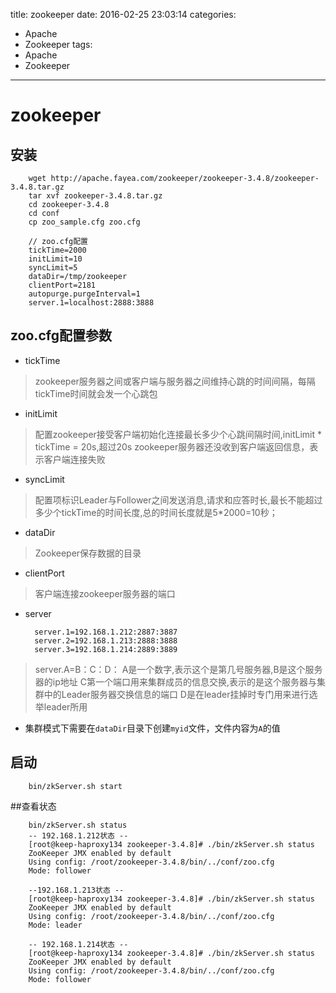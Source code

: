 title: zookeeper
date: 2016-02-25 23:03:14
categories: 
- Apache
- Zookeeper
tags: 
- Apache
- Zookeeper
---
# zookeeper
## 安装

		wget http://apache.fayea.com/zookeeper/zookeeper-3.4.8/zookeeper-3.4.8.tar.gz
		tar xvf zookeeper-3.4.8.tar.gz
		cd zookeeper-3.4.8
		cd conf
		cp zoo_sample.cfg zoo.cfg
		
		// zoo.cfg配置
		tickTime=2000
		initLimit=10
		syncLimit=5
		dataDir=/tmp/zookeeper
		clientPort=2181
		autopurge.purgeInterval=1
		server.1=localhost:2888:3888
## zoo.cfg配置参数
* tickTime
> zookeeper服务器之间或客户端与服务器之间维持心跳的时间间隔，每隔tickTime时间就会发一个心跳包
* initLimit
> 配置zookeeper接受客户端初始化连接最长多少个心跳间隔时间,initLimit * tickTime = 20s,超过20s zookeeper服务器还没收到客户端返回信息，表示客户端连接失败
* syncLimit
> 配置项标识Leader与Follower之间发送消息,请求和应答时长,最长不能超过多少个tickTime的时间长度,总的时间长度就是5*2000=10秒；
* dataDir
> Zookeeper保存数据的目录
* clientPort
> 客户端连接zookeeper服务器的端口
* server
	
		server.1=192.168.1.212:2887:3887
		server.2=192.168.1.213:2888:3888
		server.3=192.168.1.214:2889:3889
> server.A=B：C：D：
> A是一个数字,表示这个是第几号服务器,B是这个服务器的ip地址
> C第一个端口用来集群成员的信息交换,表示的是这个服务器与集群中的Leader服务器交换信息的端口
> D是在leader挂掉时专门用来进行选举leader所用
* 集群模式下需要在`dataDir`目录下创建`myid`文件，文件内容为`A`的值

## 启动

		bin/zkServer.sh start
	
##查看状态

		bin/zkServer.sh status
		-- 192.168.1.212状态 --
		[root@keep-haproxy134 zookeeper-3.4.8]# ./bin/zkServer.sh status
		ZooKeeper JMX enabled by default
		Using config: /root/zookeeper-3.4.8/bin/../conf/zoo.cfg
		Mode: follower
		
		--192.168.1.213状态 --
		[root@keep-haproxy134 zookeeper-3.4.8]# ./bin/zkServer.sh status
		ZooKeeper JMX enabled by default
		Using config: /root/zookeeper-3.4.8/bin/../conf/zoo.cfg
		Mode: leader
		
		-- 192.168.1.214状态 --
		[root@keep-haproxy134 zookeeper-3.4.8]# ./bin/zkServer.sh status
		ZooKeeper JMX enabled by default
		Using config: /root/zookeeper-3.4.8/bin/../conf/zoo.cfg
		Mode: follower



